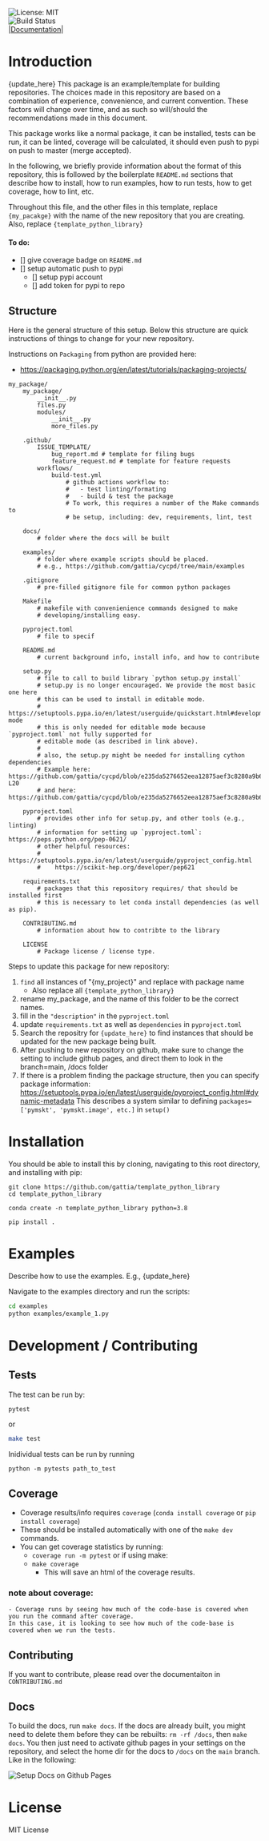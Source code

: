 ![License: MIT](https://img.shields.io/badge/License-MIT-blue.svg)<br>
![Build Status](https://github.com/gattia/template_python_library/actions/workflows/build-test.yml/badge.svg?branch=main)<br>
|[Documentation](http://anthonygattiphd.com/template_python_library/)|



# Introduction
{update_here}
This package is an example/template for building repositories. The choices made
in this repository are based on a combination of experience, convenience, and current
convention. These factors will change over time, and as such so will/should the 
recommendations made in this document. 

This package works like a normal package, it can be installed, tests can be run,
it can be linted, coverage will be calculated, it should even push to pypi on push
to master (merge accepted). 

In the following, we briefly provide information about the format of this repository, 
this is followed by the boilerplate `README.md` sections that describe how to install,
how to run examples, how to run tests, how to get coverage, how to lint, etc. 

Throughout this file, and the other files in this template, replace `{my_pacakge}`
with the name of the new repository that you are creating. Also, replace 
`{template_python_library}`

#### To do:
- [] give coverage badge on `README.md`
- [] setup automatic push to pypi
    - [] setup pypi account
    - [] add token for pypi to repo

## Structure 
Here is the general structure of this setup. Below this structure are quick instructions of 
things to change for your new repository. 

Instructions on `Packaging` from python are provided here: 
- https://packaging.python.org/en/latest/tutorials/packaging-projects/

```
my_package/
    my_package/ 
        __init__.py
        files.py
        modules/
            __init__.py
            more_files.py
    
    .github/
        ISSUE_TEMPLATE/
            bug_report.md # template for filing bugs
            feature_request.md # template for feature requests
        workflows/
            build-test.yml 
                # github actions workflow to:
                #   - test linting/formating
                #   - build & test the package
                # To work, this requires a number of the Make commands to 
                # be setup, including: dev, requirements, lint, test
    
    docs/
        # folder where the docs will be built
    
    examples/ 
        # folder where example scripts should be placed. 
        # e.g., https://github.com/gattia/cycpd/tree/main/examples
    
    .gitignore
        # pre-filled gitignore file for common python packages
    
    Makefile
        # makefile with convenienience commands designed to make 
        # developing/installing easy. 
    
    pyproject.toml
        # file to specif

    README.md 
        # current background info, install info, and how to contribute

    setup.py 
        # file to call to build library `python setup.py install`
        # setup.py is no longer encouraged. We provide the most basic one here
        # this can be used to install in editable mode.
        # https://setuptools.pypa.io/en/latest/userguide/quickstart.html#development-mode
        # this is only needed for editable mode because `pyproject.toml` not fully supported for 
        # editable mode (as described in link above). 
        #
        # also, the setup.py might be needed for installing cython dependencies
        # Example here: https://github.com/gattia/cycpd/blob/e235da5276652eea12875aef3c8280a9b673122e/setup.py#L12-L20
        # and here: https://github.com/gattia/cycpd/blob/e235da5276652eea12875aef3c8280a9b673122e/setup.py#L48

    pyproject.toml 
        # provides other info for setup.py, and other tools (e.g., linting)
        # information for setting up `pyproject.toml`: https://peps.python.org/pep-0621/
        # other helpful resources: 
        #    https://setuptools.pypa.io/en/latest/userguide/pyproject_config.html
        #    https://scikit-hep.org/developer/pep621
    
    requirements.txt
        # packages that this repository requires/ that should be installed first 
        # this is necessary to let conda install dependencies (as well as pip). 

    CONTRIBUTING.md 
        # information about how to contribte to the library
    
    LICENSE
        # Package license / license type. 
```

Steps to update this package for new repository: 
1. `find` all instances of "{my_project}" and replace with package name
    - Also replace all `{template_python_library}`
2. rename my_package, and the name of this folder to be the correct names. 
3. fill in the `"description"` in the `pyproject.toml`
4. update `requirements.txt` as well as `dependencies` in `pyproject.toml`
5. Search the repositry for `{update_here}` to find instances that should be updated for 
    the new package being built. 
6. After pushing to new repository on github, make sure to change the setting to include
    github pages, and direct them to look in the branch=main, /docs folder 
7. If there is a problem finding the package structure, then you can specify package information: 
    https://setuptools.pypa.io/en/latest/userguide/pyproject_config.html#dynamic-metadata
    This describes a system similar to defining `packages=['pymskt', 'pymskt.image', etc.]` in `setup()`

# Installation

You should be able to install this by cloning, navigating to this root directory, and installing with pip:

```
git clone https://github.com/gattia/template_python_library
cd template_python_library

conda create -n template_python_library python=3.8

pip install .
```

# Examples

Describe how to use the examples. E.g., {update_here}

Navigate to the examples directory and run the scripts: 
```bash
cd examples
python examples/example_1.py
```

# Development / Contributing

## Tests
The test can be run by: 

```bash
pytest
```

or 
```bash
make test
```

Inidividual tests can be run by running 

```
python -m pytests path_to_test
```

## Coverage
- Coverage results/info requires `coverage` (`conda install coverage` or `pip install coverage`)
- These should be installed automatically with one of the  `make dev` commands.
- You can get coverage statistics by running: 
    - `coverage run -m pytest`
    or if using make: 
    - `make coverage`
        - This will save an html of the coverage results. 

### note about coverage:
    - Coverage runs by seeing how much of the code-base is covered when you run the command after coverage. 
    In this case, it is looking to see how much of the code-base is covered when we run the tests. 

## Contributing
If you want to contribute, please read over the documentaiton in `CONTRIBUTING.md`

## Docs
To build the docs, run `make docs`. If the docs are already built, you might need to delete
them before they can be rebuilts: `rm -rf /docs`, then `make docs`. You then just need to 
activate github pages in your settings on the repository, and select the home dir for the 
docs to `/docs` on the `main` branch. Like in the following:

![Setup Docs on Github Pages](media/setting_up_docs_automatically.png)


# License
MIT License